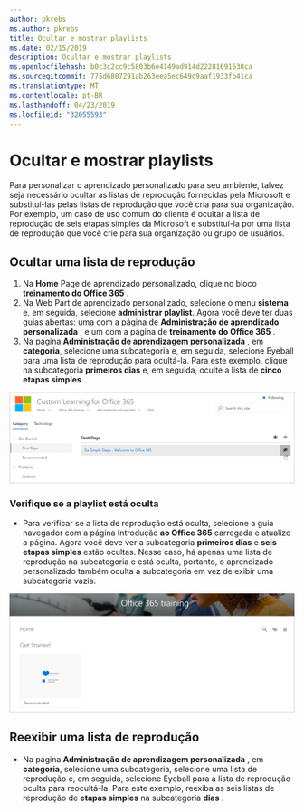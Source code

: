 ```yaml
---
author: pkrebs
ms.author: pkrebs
title: Ocultar e mostrar playlists
ms.date: 02/15/2019
description: Ocultar e mostrar playlists
ms.openlocfilehash: b0c3c2cc9c5803b6e4149ad914d22281691638ca
ms.sourcegitcommit: 775d6807291ab263eea5ec649d9aaf1933fb41ca
ms.translationtype: MT
ms.contentlocale: pt-BR
ms.lasthandoff: 04/23/2019
ms.locfileid: "32055593"
---
```

# <a name="hide-and-show-playlists"></a>Ocultar e mostrar playlists

Para personalizar o aprendizado personalizado para seu ambiente, talvez seja necessário ocultar as listas de reprodução fornecidas pela Microsoft e substituí-las pelas listas de reprodução que você cria para sua organização. Por exemplo, um caso de uso comum do cliente é ocultar a lista de reprodução de seis etapas simples da Microsoft e substituí-la por uma lista de reprodução que você crie para sua organização ou grupo de usuários. 

## <a name="hide-a-playlist"></a>Ocultar uma lista de reprodução

1. Na **Home** Page de aprendizado personalizado, clique no bloco **treinamento do Office 365** .
2. Na Web Part de aprendizado personalizado, selecione o menu **sistema** e, em seguida, selecione **administrar playlist**. Agora você deve ter duas guias abertas: uma com a página de **Administração de aprendizado personalizada** ; e um com a página de **treinamento do Office 365** . 
3. Na página **Administração de aprendizagem personalizada** , em **categoria**, selecione uma subcategoria e, em seguida, selecione Eyeball para uma lista de reprodução para ocultá-la. Para este exemplo, clique na subcategoria **primeiros dias** e, em seguida, oculte a lista de **cinco etapas simples** .  

![CG-hideplaylist. png](media/cg-hideplaylist.png)

### <a name="verify-the-playlist-is-hidden"></a>Verifique se a playlist está oculta
- Para verificar se a lista de reprodução está oculta, selecione a guia navegador com a página Introdução **ao Office 365** carregada e atualize a página. Agora você deve ver a subcategoria **primeiros dias** e **seis etapas simples** estão ocultas. Nesse caso, há apenas uma lista de reprodução na subcategoria e está oculta, portanto, o aprendizado personalizado também oculta a subcategoria em vez de exibir uma subcategoria vazia. 

![CG-hideplaylistrefresh. png](media/cg-hideplaylistrefresh.png)

## <a name="unhide-a-playlist"></a>Reexibir uma lista de reprodução

- Na página **Administração de aprendizagem personalizada** , em **categoria**, selecione uma subcategoria, selecione uma lista de reprodução e, em seguida, selecione Eyeball para a lista de reprodução oculta para reocultá-la. Para este exemplo, reexiba as seis listas de reprodução de **etapas simples** na subcategoria **dias** .  

